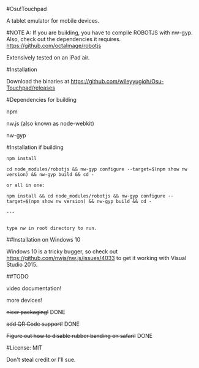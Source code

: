 #Osu!Touchpad

A tablet emulator for mobile devices.

#NOTE A:
If you are building, you have to compile ROBOTJS with nw-gyp. Also, check out the dependencies it requires. https://github.com/octalmage/robotjs

Extensively tested on an iPad air. 

#Installation

Download the binaries at https://github.com/wileyyugioh/Osu-Touchpad/releases

#Dependencies for building

npm

nw.js (also known as node-webkit)

nw-gyp

#Installation if building
```
npm install

cd node_modules/robotjs && nw-gyp configure --target=$(npm show nw version) && nw-gyp build && cd -

or all in one:

npm install && cd node_modules/robotjs && nw-gyp configure --target=$(npm show nw version) && nw-gyp build && cd -

---


type nw in root directory to run.

```
##Installation on Windows 10

Windows 10 is a tricky bugger, so check out https://github.com/nwjs/nw.js/issues/4033 to get it working with Visual Studio 2015.

##TODO

video documentation!

more devices!

~~nicer packaging!~~ DONE

~~add QR Code support!~~ DONE

~~Figure out how to disable rubber banding on safari!~~ DONE


#License: MIT

Don't steal credit or I'll sue.
